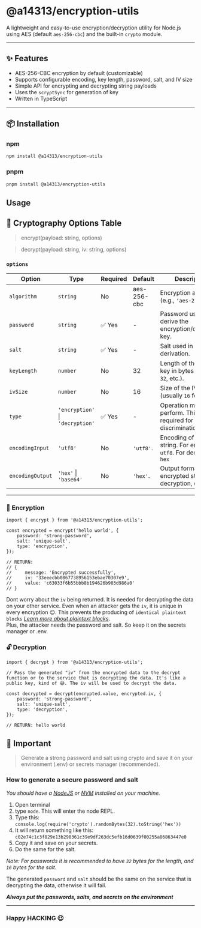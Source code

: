# @a14313/encryption-utils

A lightweight and easy-to-use encryption/decryption utility for Node.js using AES (default `aes-256-cbc`) and the built-in `crypto` module.

---

## ✨ Features

- AES-256-CBC encryption by default (customizable)
- Supports configurable encoding, key length, password, salt, and IV size
- Simple API for encrypting and decrypting string payloads
- Uses the `scryptSync` for generation of key
- Written in TypeScript

---

## 📦 Installation

### npm

```bash
npm install @a14313/encryption-utils
```

### pnpm

```bash
pnpm install @a14313/encryption-utils
```

## Usage

## 🔧 Cryptography Options Table

> encrypt(payload: string, options)

> decrypt(payload: string, iv: string, options)

### `options`

| Option           | Type                             | Required | Default     | Description                                                                |
| ---------------- | -------------------------------- | -------- | ----------- | -------------------------------------------------------------------------- |
| `algorithm`      | `string`                         | No       | aes-256-cbc | Encryption algorithm (e.g., `'aes-256-cbc'`).                              |
| `password`       | `string`                         | ✅ Yes   | -           | Password used to derive the encryption/decryption key.                     |
| `salt`           | `string`                         | ✅ Yes   | -           | Salt used in key derivation.                                               |
| `keyLength`      | `number`                         | No       | 32          | Length of the derived key in bytes (`16`, `24`, `32`, etc.).               |
| `ivSize`         | `number`                         | No       | 16          | Size of the IV in bytes (usually `16` for AES).                            |
| `type`           | `'encryption'` \| `'decryption'` | ✅ Yes   | -           | Operation mode to perform. This is required for type discrimination        |
| `encodingInput`  | `'utf8'`                         | No       | `'utf8'`.   | Encoding of the input string. For encryption, `utf8`. For decryption `hex` |
| `encodingOutput` | `'hex'` \| `'base64'`            | No       | `'hex'`.    | Output format of the encrypted string. For decryption, `utf8`.             |

---

### 🔐 Encryption

```TS
import { encrypt } from '@a14313/encryption-utils';

const encrypted = encrypt('hello world', {
    password: 'strong-password',
    salt: 'unique-salt',
    type: 'encryption',
});

// RETURN:
// {
//     message: 'Encrypted successfully',
//     iv: '33eeecbb0867738956153ebae70307e9',
//     value: 'c63033f6b55bbb8b194626b903d986a0'
// }

```

Dont worry about the `iv` being returned. It is needed for decrypting the data on your other service. Even when an attacker gets the `iv`, it is unique in every encryption 😉. This prevents the producing of `identical plaintext blocks` [_Learn more about plaintext blocks_](https://www.sciencedirect.com/topics/computer-science/plaintext-block). <br />
Plus, the attacker needs the password and salt. So keep it on the secrets manager or .env.

### 🔓 Decryption

```TS
import { decrypt } from '@a14313/encryption-utils';

// Pass the generated "iv" from the encrypted data to the decrypt function or to the service that is decrypting the data. It's like a public key, kind of 😅. The iv will be used to decrypt the data.

const decrypted = decrypt(encrypted.value, encrypted.iv, {
    password: 'strong-password',
    salt: 'unique-salt',
    type: 'decryption',
});

// RETURN: hello world
```

## 🚨 Important

> Generate a strong password and salt using crypto and save it on your environment (.env) or secrets manager (recommended).

### How to generate a secure password and salt

_You should have a [NodeJS](https://nodejs.org/en) or [NVM](https://github.com/nvm-sh/nvm/blob/master/README.md) installed on your machine._

1. Open terminal
2. type `node`. This will enter the node REPL.
3. Type this: `console.log(require('crypto').randomBytes(32).toString('hex'))`
4. It will return something like this: `c02e74c1c3f829e13b298361c39e9df263dc5efb16d0639f00255a86863447e0`
5. Copy it and save on your secrets.
6. Do the same for the salt.

_Note: For passwords it is recommended to have `32` bytes for the length, and `16` bytes for the salt._

The generated `password` and `salt` should be the same on the service that is decrypting the data, otherwise it will fail.

_**Always put the passwords, salts, and secrets on the environment**_

---

### Happy HACKING 😉
